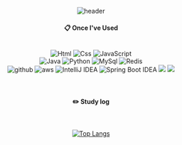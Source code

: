 <div align="center">

![header](https://capsule-render.vercel.app/api?type=Waving&color=auto&height=300&section=header&text=Welcome&nbsp;to&nbsp;Jaehoon's&nbsp;Git&fontSize=40&fontAlign=60)


####  :clipboard: Once I've Used 
  
<br>
<div>
<img alt="Html" src ="https://img.shields.io/badge/HTML5-E34F26.svg?&style=for-the-badge&logo=HTML5&logoColor=white"/>
<img alt="Css" src ="https://img.shields.io/badge/CSS3-1572B6.svg?&style=for-the-badge&logo=CSS3&logoColor=white"/>
<img alt="JavaScript" src ="https://img.shields.io/badge/JavaScriipt-F7DF1E.svg?&style=for-the-badge&logo=JavaScript&logoColor=black"/> <br>
<img alt="Java" src="https://img.shields.io/badge/JAVA-007396?style=for-the-badge&logo=java&logoColor=white">
<img alt="Python" src ="https://img.shields.io/badge/Python-3776AB.svg?&style=for-the-badge&logo=Python&logoColor=white"/>
<img alt="MySql" src="https://img.shields.io/badge/MySQL-4479A1?style=for-the-badge&logo=MySQL&logoColor=white">
<img alt="Redis" src="https://img.shields.io/badge/Redis-DC382D?style=for-the-badge&logo=Redis&logoColor=white">
 <br>
<img alt="github" src="https://img.shields.io/badge/github-181717?style=for-the-badge&logo=github&logoColor=white">
<img alt="aws" src="https://img.shields.io/badge/aws-232F3E?style=for-the-badge&logo=aws&logoColor=white">
<img alt="IntelliJ IDEA" src="https://img.shields.io/badge/IntelliJ IDEA-000000?style=for-the-badge&logo=IntelliJ IDEA&logoColor=white"/>
<img alt="Spring Boot IDEA" src="https://img.shields.io/badge/Spring Boot-6DB33F?style=for-the-badge&logo=Spring Boot&logoColor=white"/>
<img src="https://img.shields.io/badge/Spring-6DB33F?style=for-the-badge&logo=Spring&logoColor=white"/>
<img src="https://img.shields.io/badge/Vue.js-4FC08D?style=for-the-badge&logo=Vue.js&logoColor=white"/>

</div>
<br>
<br>
 
#### :pencil2: Study log
 
<br/>

[![Top Langs](https://github-readme-stats.vercel.app/api/top-langs/?username=anuraghazra&layout=compact)](https://github.com/anuraghazra/github-readme-stats)


<!--
**JaehoonShin2/JaehoonShin2** is a ✨ _special_ ✨ repository because its `README.md` (this file) appears on your GitHub profile.

Here are some ideas to get you started:

- 🔭 I’m currently working on ...
- 🌱 I’m currently learning ...
- 👯 I’m looking to collaborate on ...
- 🤔 I’m looking for help with ...
- 💬 Ask me about ...
- 📫 How to reach me: ...
- 😄 Pronouns: ...
- ⚡ Fun fact: ...
-->

</div>
